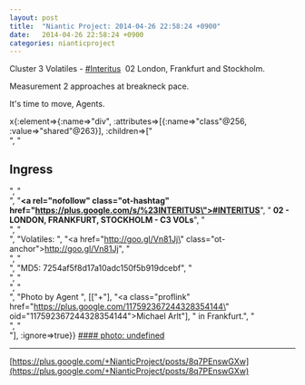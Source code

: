 ```yaml
---
layout: post
title:  "Niantic Project: 2014-04-26 22:58:24 +0900"
date:   2014-04-26 22:58:24 +0900
categories: nianticproject
---
```

Cluster 3 Volatiles -  [#Interitus](https://plus.google.com/s/%23Interitus "")  02 London, Frankfurt and Stockholm.

Measurement 2 approaches at breakneck pace.

It's time to move, Agents.

x{:element=>{:name=>"div", :attributes=>[{:name=>"class"@256, :value=>"shared"@263}], :children=>["<br />", "<h2>Ingress</h2>", "<br />", "<b><a rel=\"nofollow\" class=\"ot-hashtag\" href=\"https://plus.google.com/s/%23INTERITUS\">#INTERITUS</a></b>", "<b> 02 - LONDON, FRANKFURT, STOCKHOLM - C3 VOLs</b>", "<br />", "<br />", "Volatiles: ", "<a href=\"http://goo.gl/Vn81Jj\" class=\"ot-anchor\">http://goo.gl/Vn81Jj</a>", "<br />", "<br />", "MD5: 7254af5f8d17a10adc150f5b919dcebf", "<br />", "<br />", "<br />", "Photo by Agent ", [["+"], "<a class=\"proflink\" href=\"https://plus.google.com/117592367244328354144\" oid=\"117592367244328354144\">Michael Arlt</a>"], " in Frankfurt.", "<br />", "<br />"], :ignore=>true}}
[#### photo: undefined](https://lh5.googleusercontent.com/-vqo-f-9TeRc/U1u7InJfdDI/AAAAAAAAs3A/mhFgAEW9TYY/frankfurt_scene.JPG "")
- - -
[https://plus.google.com/+NianticProject/posts/8q7PEnswGXw](https://plus.google.com/+NianticProject/posts/8q7PEnswGXw)
